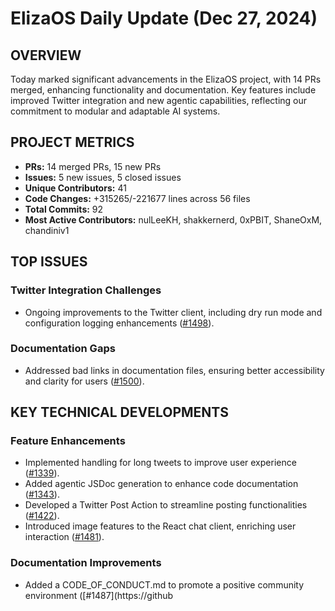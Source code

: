 # ElizaOS Daily Update (Dec 27, 2024)

## OVERVIEW 
Today marked significant advancements in the ElizaOS project, with 14 PRs merged, enhancing functionality and documentation. Key features include improved Twitter integration and new agentic capabilities, reflecting our commitment to modular and adaptable AI systems.

## PROJECT METRICS
- **PRs:** 14 merged PRs, 15 new PRs
- **Issues:** 5 new issues, 5 closed issues
- **Unique Contributors:** 41
- **Code Changes:** +315265/-221677 lines across 56 files
- **Total Commits:** 92
- **Most Active Contributors:** nulLeeKH, shakkernerd, 0xPBIT, ShaneOxM, chandiniv1

## TOP ISSUES
### Twitter Integration Challenges
- Ongoing improvements to the Twitter client, including dry run mode and configuration logging enhancements ([#1498](https://github.com/elizaos/eliza/issues/1498)).

### Documentation Gaps
- Addressed bad links in documentation files, ensuring better accessibility and clarity for users ([#1500](https://github.com/elizaos/eliza/issues/1500)).

## KEY TECHNICAL DEVELOPMENTS
### Feature Enhancements
- Implemented handling for long tweets to improve user experience ([#1339](https://github.com/elizaos/eliza/pull/1339)).
- Added agentic JSDoc generation to enhance code documentation ([#1343](https://github.com/elizaos/eliza/pull/1343)).
- Developed a Twitter Post Action to streamline posting functionalities ([#1422](https://github.com/elizaos/eliza/pull/1422)).
- Introduced image features to the React chat client, enriching user interaction ([#1481](https://github.com/elizaos/eliza/pull/1481)).

### Documentation Improvements
- Added a CODE_OF_CONDUCT.md to promote a positive community environment ([#1487](https://github